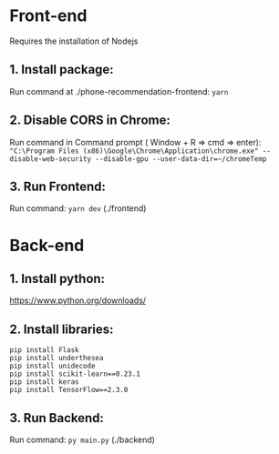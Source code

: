 # Front-end
Requires the installation of Nodejs
## 1. Install package:
Run command at ./phone-recommendation-frontend: `yarn`

## 2. Disable CORS in Chrome:
Run command in Command prompt ( Window + R => cmd => enter): `"C:\Program Files (x86)\Google\Chrome\Application\chrome.exe" --disable-web-security --disable-gpu --user-data-dir=~/chromeTemp`

## 3. Run Frontend:
Run command: `yarn dev` (./frontend)

# Back-end
## 1. Install python:
https://www.python.org/downloads/

## 2. Install libraries:
```
pip install Flask
pip install underthesea
pip install unidecode
pip install scikit-learn==0.23.1
pip install keras
pip install TensorFlow==2.3.0
```

## 3. Run Backend:
Run command: `py main.py` (./backend)




